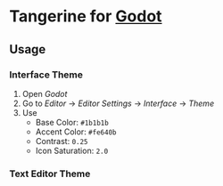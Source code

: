 # Tangerine for [Godot](https://github.com/godotengine/godot)

## Usage

### Interface Theme

1. Open _Godot_
2. Go to _Editor_ → _Editor Settings_ → _Interface_ → _Theme_
3. Use
   - Base Color: `#1b1b1b`
   - Accent Color: `#fe640b`
   - Contrast: `0.25`
   - Icon Saturation: `2.0`

### Text Editor Theme
